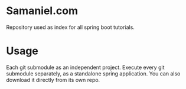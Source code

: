 # Samaniel.com
Repository used as index for all spring boot tutorials.

# Usage
 Each git submodule as an independent project. Execute every git submodule separately, as a standalone spring application. You can also download it directly from its own repo. 
